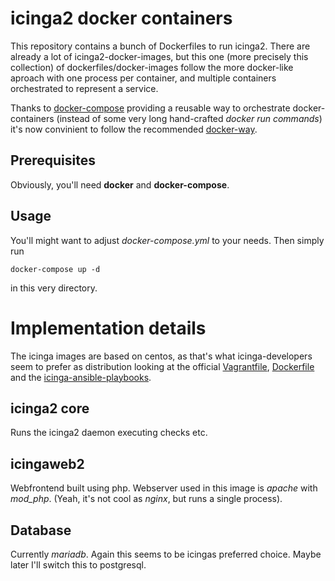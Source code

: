 # icinga2 docker containers

This repository contains a bunch of Dockerfiles to run icinga2. There are
already a lot of icinga2-docker-images, but this one (more precisely this
collection) of dockerfiles/docker-images follow the more docker-like aproach with one process
per container, and multiple containers orchestrated to represent a service.

Thanks to [docker-compose][docker-compose] providing a reusable way to
orchestrate docker-containers (instead of some very long hand-crafted *docker run commands*) it's now convinient to follow the recommended [docker-way][docker-best-pratice-process].

## Prerequisites

Obviously, you'll need **docker** and **docker-compose**.

## Usage

You'll might want to adjust *docker-compose.yml* to your needs. Then simply run

    docker-compose up -d

in this very directory.


# Implementation details

The icinga images are based on centos, as that's what icinga-developers seem to prefer as distribution looking at the official [Vagrantfile][icinga-vagrant], [Dockerfile][icinga-offical-docker] and the  [icinga-ansible-playbooks][icinga-ansible-playbook].

## icinga2 core

Runs the icinga2 daemon executing checks etc.

## icingaweb2

Webfrontend built using php. Webserver used in this image is *apache* with *mod_php*.
(Yeah, it's not cool as *nginx*, but runs a single process).

## Database

Currently *mariadb*. Again this seems to be icingas preferred choice. Maybe later I'll switch this to postgresql.

[docker-compose]: https://docs.docker.com/compose/
[docker-best-pratice-process]: https://docs.docker.com/articles/dockerfile_best-practices/#run-only-one-process-per-container
[icinga-vagrant]: https://github.com/Icinga/icinga-vagrant/blob/master/icinga2x/Vagrantfile
[icinga-offical-docker]: https://github.com/Icinga/docker-icinga2/blob/master/Dockerfile
[icinga-ansible-playbook]: https://github.com/icinga/icinga2-ansible
[library/nginx]: https://registry.hub.docker.com/_/nginx/
